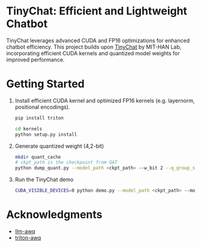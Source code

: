 # TinyChat: Efficient and Lightweight Chatbot 


TinyChat leverages advanced CUDA and FP16 optimizations for enhanced chatbot efficiency. This project builds upon [TinyChat](https://github.com/mit-han-lab/llm-awq/tree/main/tinychat) by MIT-HAN Lab, incorporating efficient CUDA kernels and quantized model weights for improved performance.

# Getting Started
1. Install efficient CUDA kernel and optimized FP16 kernels (e.g. layernorm, positional encodings).
    ```bash
    pip install triton

    cd kernels
    python setup.py install
    ```

2. Generate quantized weight (4,2-bit)
    ```bash
    mkdir quant_cache
    # ckpt_path is the checkpoint from QAT
    python dump_quant.py --model_path <ckpt_path> --w_bit 2 --q_group_size 128 --dump_quant ./quant_cache/metamath-13b-int2-g128.pt
    ```

3. Run the TinyChat demo
    ```bash
    CUDA_VISIBLE_DEVICES=0 python demo.py --model_path <ckpt_path> --model_type metamath --precision W2A16 --q_group_size 128 --load_quant ./quant_cache/metamath-13b-int2-g128.pt 
    ```

# Acknowledgments
* [llm-awq](https://github.com/mit-han-lab/llm-awq/tree/main)
* [triton-awq](https://github.com/vedantroy/gpu_kernels/tree/main/awq)
